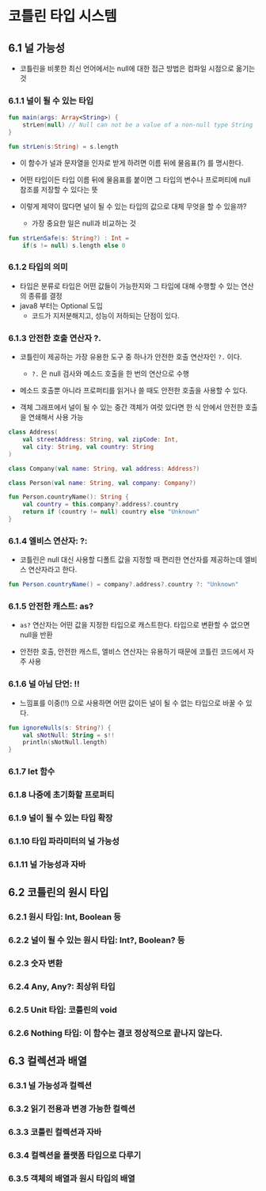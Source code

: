 # 코틀린 타입 시스템

## 6.1 널 가능성
- 코틀린을 비롯한 최신 언어에서는 null에 대한 접근 방법은 컴파일 시점으로 옮기는 것

### 6.1.1 널이 될 수 있는 타입
```kotlin
fun main(args: Array<String>) {
    strLen(null) // Null can not be a value of a non-null type String
}

fun strLen(s:String) = s.length
```
- 이 함수가 널과 문자열을 인자로 받게 하려면 이름 뒤에 물음표(?) 를 명시한다.
- 어떤 타입이든 타입 이름 뒤에 물음표를 붙이면 그 타입의 변수나 프로퍼티에 null 참조를 저장할 수 있다는 뜻

- 이렇게 제약이 많다면 널이 될 수 있는 타입의 값으로 대체 무엇을 할 수 있을까?
  - 가장 중요한 일은 null과 비교하는 것 

```kotlin
fun strLenSafe(s: String?) : Int =
    if(s != null) s.length else 0
```

### 6.1.2 타입의 의미
- 타입은 분류로 타입은 어떤 값들이 가능한지와 그 타입에 대해 수행할 수 있는 연산의 종류를 결정
- java8 부터는 Optional 도입
  - 코드가 지저분해지고, 성능이 저하되는 단점이 있다.

### 6.1.3 안전한 호출 연산자 ?.
- 코틀린이 제공하는 가장 유용한 도구 중 하나가 안전한 호출 연산자인 `?.` 이다.
  - `?.` 은 null 검사와 메소드 호출을 한 번의 연산으로 수행

- 메소드 호출뿐 아니라 프로퍼티를 읽거나 쓸 때도 안전한 호출을 사용할 수 있다.

- 객체 그래프에서 널이 될 수 있는 중간 객체가 여럿 있다면 한 식 안에서 안전한 호출을 연쇄해서 사용 가능
```kotlin
class Address(
    val streetAddress: String, val zipCode: Int,
    val city: String, val country: String
)

class Company(val name: String, val address: Address?)

class Person(val name: String, val company: Company?)

fun Person.countryName(): String {
    val country = this.company?.address?.country
    return if (country != null) country else "Unknown"
}
```

### 6.1.4 엘비스 연산자: ?:
- 코틀린은 null 대신 사용할 디폴트 값을 지정할 때 편리한 연산자를 제공하는데 엘비스 연산자라고 한다.

```kotlin
fun Person.countryName() = company?.address?.country ?: "Unknown"
```

### 6.1.5 안전한 캐스트: as?
- `as?` 연산자는 어떤 값을 지정한 타입으로 캐스트한다. 타입으로 변환할 수 없으면 null을 반환

- 안전한 호출, 안전한 캐스트, 엘비스 연산자는 유용하기 때문에 코틀린 코드에서 자주 사용 

### 6.1.6 널 아님 단언: !!
- 느낌표를 이중(!!) 으로 사용하면 어떤 값이든 널이 될 수 없는 타입으로 바꿀 수 있다.

```kotlin
fun ignoreNulls(s: String?) {
    val sNotNull: String = s!!
    println(sNotNull.length)
}
```

### 6.1.7 let 함수


### 6.1.8 나중에 초기화할 프로퍼티


### 6.1.9 널이 될 수 있는 타입 확장


### 6.1.10 타입 파라미터의 널 가능성


### 6.1.11 널 가능성과 자바


## 6.2 코틀린의 원시 타입

### 6.2.1 원시 타입: Int, Boolean 등

### 6.2.2 널이 될 수 있는 원시 타입: Int?, Boolean? 등

### 6.2.3 숫자 변환

### 6.2.4 Any, Any?: 최상위 타입

### 6.2.5 Unit 타입: 코틀린의 void

### 6.2.6 Nothing 타입: 이 함수는 결코 정상적으로 끝나지 않는다.


## 6.3 컬렉션과 배열

### 6.3.1 널 가능성과 컬렉션

### 6.3.2 읽기 전용과 변경 가능한 컬렉션

### 6.3.3 코틀린 컬렉션과 자바

### 6.3.4 컬렉션을 플랫폼 타입으로 다루기

### 6.3.5 객체의 배열과 원시 타입의 배열




